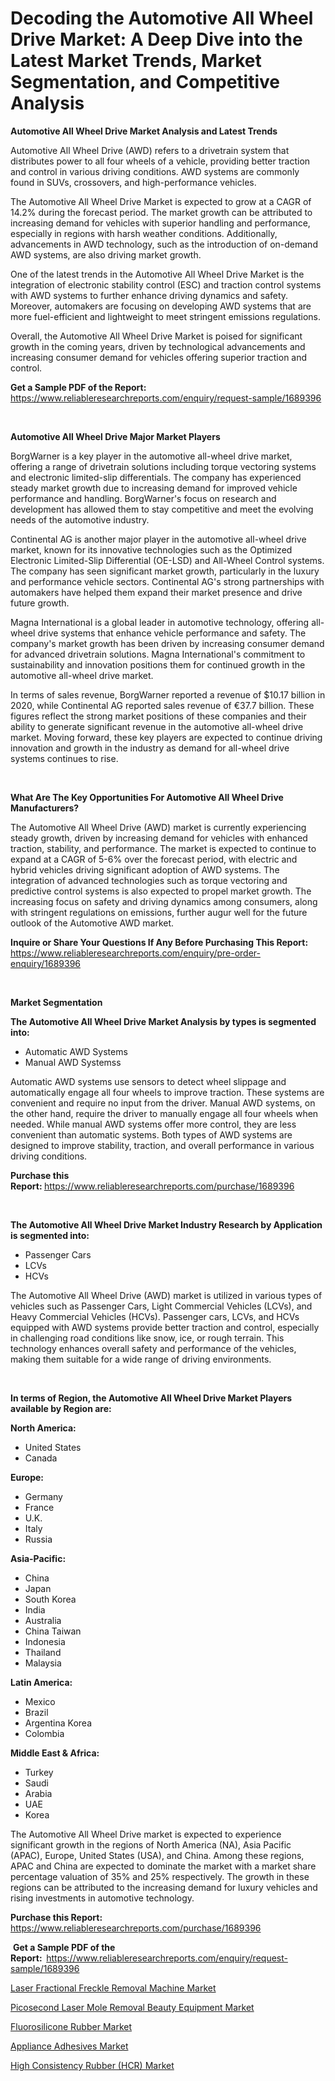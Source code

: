 <p><h1>Decoding the Automotive All Wheel Drive Market: A Deep Dive into the Latest Market Trends, Market Segmentation, and Competitive Analysis</h1></p><p><strong>Automotive All Wheel Drive Market Analysis and Latest Trends</strong></p>
<p><p>Automotive All Wheel Drive (AWD) refers to a drivetrain system that distributes power to all four wheels of a vehicle, providing better traction and control in various driving conditions. AWD systems are commonly found in SUVs, crossovers, and high-performance vehicles.</p><p>The Automotive All Wheel Drive Market is expected to grow at a CAGR of 14.2% during the forecast period. The market growth can be attributed to increasing demand for vehicles with superior handling and performance, especially in regions with harsh weather conditions. Additionally, advancements in AWD technology, such as the introduction of on-demand AWD systems, are also driving market growth.</p><p>One of the latest trends in the Automotive All Wheel Drive Market is the integration of electronic stability control (ESC) and traction control systems with AWD systems to further enhance driving dynamics and safety. Moreover, automakers are focusing on developing AWD systems that are more fuel-efficient and lightweight to meet stringent emissions regulations.</p><p>Overall, the Automotive All Wheel Drive Market is poised for significant growth in the coming years, driven by technological advancements and increasing consumer demand for vehicles offering superior traction and control.</p></p>
<p><strong>Get a Sample PDF of the Report:&nbsp;</strong> <a href="https://www.reliableresearchreports.com/enquiry/request-sample/1689396">https://www.reliableresearchreports.com/enquiry/request-sample/1689396</a></p>
<p>&nbsp;</p>
<p><strong>Automotive All Wheel Drive Major Market Players</strong></p>
<p><p>BorgWarner is a key player in the automotive all-wheel drive market, offering a range of drivetrain solutions including torque vectoring systems and electronic limited-slip differentials. The company has experienced steady market growth due to increasing demand for improved vehicle performance and handling. BorgWarner's focus on research and development has allowed them to stay competitive and meet the evolving needs of the automotive industry.</p><p>Continental AG is another major player in the automotive all-wheel drive market, known for its innovative technologies such as the Optimized Electronic Limited-Slip Differential (OE-LSD) and All-Wheel Control systems. The company has seen significant market growth, particularly in the luxury and performance vehicle sectors. Continental AG's strong partnerships with automakers have helped them expand their market presence and drive future growth.</p><p>Magna International is a global leader in automotive technology, offering all-wheel drive systems that enhance vehicle performance and safety. The company's market growth has been driven by increasing consumer demand for advanced drivetrain solutions. Magna International's commitment to sustainability and innovation positions them for continued growth in the automotive all-wheel drive market.</p><p>In terms of sales revenue, BorgWarner reported a revenue of $10.17 billion in 2020, while Continental AG reported sales revenue of €37.7 billion. These figures reflect the strong market positions of these companies and their ability to generate significant revenue in the automotive all-wheel drive market. Moving forward, these key players are expected to continue driving innovation and growth in the industry as demand for all-wheel drive systems continues to rise.</p></p>
<p>&nbsp;</p>
<p><strong>What Are The Key Opportunities For Automotive All Wheel Drive Manufacturers?</strong></p>
<p><p>The Automotive All Wheel Drive (AWD) market is currently experiencing steady growth, driven by increasing demand for vehicles with enhanced traction, stability, and performance. The market is expected to continue to expand at a CAGR of 5-6% over the forecast period, with electric and hybrid vehicles driving significant adoption of AWD systems. The integration of advanced technologies such as torque vectoring and predictive control systems is also expected to propel market growth. The increasing focus on safety and driving dynamics among consumers, along with stringent regulations on emissions, further augur well for the future outlook of the Automotive AWD market.</p></p>
<p><strong>Inquire or Share Your Questions If Any Before Purchasing This Report:</strong> <a href="https://www.reliableresearchreports.com/enquiry/pre-order-enquiry/1689396">https://www.reliableresearchreports.com/enquiry/pre-order-enquiry/1689396</a></p>
<p>&nbsp;</p>
<p><strong>Market Segmentation</strong></p>
<p><strong>The Automotive All Wheel Drive Market Analysis by types is segmented into:</strong></p>
<p><ul><li>Automatic AWD Systems</li><li>Manual AWD Systemss</li></ul></p>
<p><p>Automatic AWD systems use sensors to detect wheel slippage and automatically engage all four wheels to improve traction. These systems are convenient and require no input from the driver. Manual AWD systems, on the other hand, require the driver to manually engage all four wheels when needed. While manual AWD systems offer more control, they are less convenient than automatic systems. Both types of AWD systems are designed to improve stability, traction, and overall performance in various driving conditions.</p></p>
<p><strong>Purchase this Report:&nbsp;</strong><a href="https://www.reliableresearchreports.com/purchase/1689396">https://www.reliableresearchreports.com/purchase/1689396</a></p>
<p>&nbsp;</p>
<p><strong>The Automotive All Wheel Drive Market Industry Research by Application is segmented into:</strong></p>
<p><ul><li>Passenger Cars</li><li>LCVs</li><li>HCVs</li></ul></p>
<p><p>The Automotive All Wheel Drive (AWD) market is utilized in various types of vehicles such as Passenger Cars, Light Commercial Vehicles (LCVs), and Heavy Commercial Vehicles (HCVs). Passenger cars, LCVs, and HCVs equipped with AWD systems provide better traction and control, especially in challenging road conditions like snow, ice, or rough terrain. This technology enhances overall safety and performance of the vehicles, making them suitable for a wide range of driving environments.</p></p>
<p>&nbsp;</p>
<p><strong>In terms of Region, the Automotive All Wheel Drive Market Players available by Region are:</strong></p>
<p>
    <p> <strong> North America: </strong>
        <ul>
            <li>United States</li>
            <li>Canada</li>
        </ul>
        </p> 
    <p> <strong> Europe: </strong>
        <ul>
            <li>Germany</li>
            <li>France</li>
            <li>U.K.</li>
            <li>Italy</li>
            <li>Russia</li>
        </ul>
        </p> 
    <p> <strong> Asia-Pacific: </strong>
        <ul>
            <li>China</li>
            <li>Japan</li>
            <li>South Korea</li>
            <li>India</li>
            <li>Australia</li>
            <li>China Taiwan</li>
            <li>Indonesia</li>
            <li>Thailand</li>
            <li>Malaysia</li>
        </ul>
        </p> 
    <p> <strong> Latin America: </strong>
        <ul>
            <li>Mexico</li>
            <li>Brazil</li>
            <li>Argentina Korea</li>
            <li>Colombia</li>
        </ul>
        </p> 
    <p> <strong> Middle East & Africa: </strong>
        <ul>
            <li>Turkey</li>
            <li>Saudi</li>
            <li>Arabia</li>
            <li>UAE</li>
            <li>Korea</li>
        </ul>
    </p>
    </p>
<p><p>The Automotive All Wheel Drive market is expected to experience significant growth in the regions of North America (NA), Asia Pacific (APAC), Europe, United States (USA), and China. Among these regions, APAC and China are expected to dominate the market with a market share percentage valuation of 35% and 25% respectively. The growth in these regions can be attributed to the increasing demand for luxury vehicles and rising investments in automotive technology.</p></p>
<p><strong>Purchase this Report: </strong><a href="https://www.reliableresearchreports.com/purchase/1689396">https://www.reliableresearchreports.com/purchase/1689396</a></p>
<p>&nbsp;<strong>Get a Sample PDF of the Report:&nbsp;&nbsp;</strong><a href="https://www.reliableresearchreports.com/enquiry/request-sample/1689396">https://www.reliableresearchreports.com/enquiry/request-sample/1689396</a></p>
<p><strong></strong></p>
<p><p><a href="https://issuu.com/reportprime-2/docs/laser-fractional-freckle-removal-machine-market-si">Laser Fractional Freckle Removal Machine Market</a></p><p><a href="https://issuu.com/reportprime-2/docs/picosecond-laser-mole-removal-beauty-equipment-mar">Picosecond Laser Mole Removal Beauty Equipment Market</a></p><p><a href="https://github.com/johnbach50/Market-Research-Report-List-2/blob/main/fluorosilicone-rubber-market.md">Fluorosilicone Rubber Market</a></p><p><a href="https://github.com/lylyparadise/Market-Research-Report-List-2/blob/main/appliance-adhesives-market.md">Appliance Adhesives Market</a></p><p><a href="https://github.com/GroverBarry/Market-Research-Report-List-4/blob/main/high-consistency-rubber-hcr-market.md">High Consistency Rubber (HCR) Market</a></p></p>